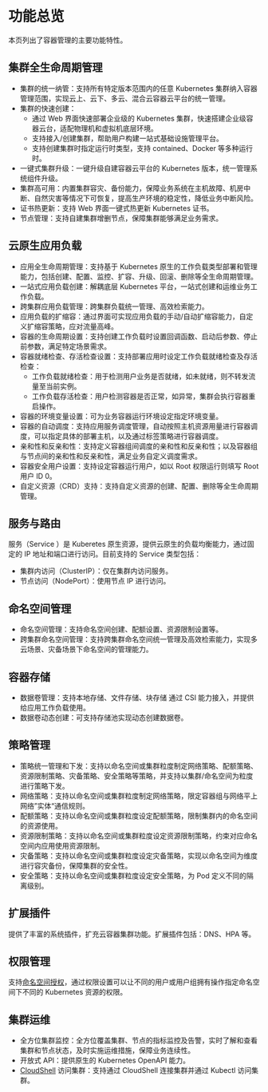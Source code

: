 # 功能总览

本页列出了容器管理的主要功能特性。

## 集群全生命周期管理

- 集群的统一纳管：支持所有特定版本范围内的任意 Kubernetes 集群纳入容器管理范围，实现云上、云下、多云、混合云容器云平台的统一管理。
- 集群的快速创建：
    - 通过 Web 界面快速部署企业级的 Kubernetes 集群，快速搭建企业级容器云台，适配物理机和虚拟机底层环境。
    - 支持接入/创建集群，帮助用户构建一站式基础设施管理平台。
    - 支持创建集群时指定运行时类型，支持 contained、Docker 等多种运行时。
- 一键式集群升级：一键升级自建容器云平台的 Kubernetes 版本，统一管理系统组件升级。
- 集群高可用：内置集群容灾、备份能力，保障业务系统在主机故障、机房中断、自然灾害等情况下可恢复，提高生产环境的稳定性，降低业务中断风险。
- 证书热更新：支持 Web 界面一键式热更新 Kubernetes 证书。
- 节点管理：支持自建集群增删节点，保障集群能够满足业务需求。

## 云原生应用负载

- 应用全生命周期管理：支持基于 Kubernetes 原生的工作负载类型部署和管理能力，包括创建、配置、监控、扩容、升级、回滚、删除等全生命周期管理。
- 一站式应用负载创建：解耦底层 Kubernetes 平台，一站式创建和运维业务工作负载。
- 跨集群应用负载管理：跨集群负载统一管理、高效检索能力。
- 应用负载的扩缩容：通过界面可实现应用负载的手动/自动扩缩容能力，自定义扩缩容策略，应对流量高峰。
- 容器的生命周期设置：支持创建工作负载时设置回调函数、启动后参数、停止前参数，满足特定场景需求。
- 容器就绪检查、存活检查设置：支持部署应用时设定工作负载就绪检查及存活检查：
    - 工作负载就绪检查：用于检测用户业务是否就绪，如未就绪，则不转发流量至当前实例。
    - 工作负载存活检查：用户检测容器是否正常，如异常，集群会执行容器重启操作。
- 容器的环境变量设置：可为业务容器运行环境设定指定环境变量。
- 容器的自动调度：支持应用服务调度管理，自动按照主机资源用量进行容器调度，可以指定具体的部署主机，以及通过标签策略进行容器调度。
- 亲和性和反亲和性：支持定义容器组间调度的亲和性和反亲和性；以及容器组与节点间的亲和性和反亲和性，满足业务自定义调度需求。
- 容器安全用户设置：支持设定容器运行用户，如以 Root 权限运行则填写 Root 用户 ID 0。
- 自定义资源（CRD）支持：支持自定义资源的创建、配置、删除等全生命周期管理。

## 服务与路由

服务（Service ）是 Kuberetes 原生资源，提供云原生的负载均衡能力，通过固定的 IP 地址和端口进行访问。目前支持的 Service 类型包括：

- 集群内访问（ClusterIP）：仅在集群内访问服务。
- 节点访问（NodePort）：使用节点 IP 进行访问。

## 命名空间管理

- 命名空间管理：支持命名空间创建、配额设置、资源限制设置等。
- 跨集群命名空间管理：支持跨集群命名空间统一管理及高效检索能力，实现多云场景、灾备场景下命名空间的管理能力。

## 容器存储

- 数据卷管理：支持本地存储、文件存储、块存储 通过 CSI 能力接入，并提供给应用工作负载使用。
- 数据卷动态创建：可支持存储池实现动态创建数据卷。

## 策略管理

- 策略统一管理和下发：支持以命名空间或集群粒度制定网络策略、配额策略、资源限制策略、灾备策略、安全策略等策略，并支持以集群/命名空间为粒度进行策略下发。
- 网络策略：支持以命名空间或集群粒度制定网络策略，限定容器组与网络平上网络”实体“通信规则。
- 配额策略：支持以命名空间或集群粒度设定配额策略，限制集群内的命名空间的资源使用。
- 资源限制策略：支持以命名空间或集群粒度设定资源限制策略，约束对应命名空间内应用使用资源限制。
- 灾备策略：支持以命名空间或集群粒度设定灾备策略，实现以命名空间为维度进行容灾备份，保障集群的安全性。
- 安全策略：支持以命名空间或集群粒度设定安全策略，为 Pod 定义不同的隔离级别。

## 扩展插件

提供了丰富的系统插件，扩充云容器集群功能。扩展插件包括：DNS、HPA 等。

## 权限管理

支持[命名空间授权](../user-guide/permissions/cluster-ns-auth.md)，通过权限设置可以让不同的用户或用户组拥有操作指定命名空间下不同的 Kubernetes 资源的权限。

## 集群运维

- 全方位集群监控：全方位覆盖集群、节点的指标监控及告警，实时了解和查看集群和节点状态，及时实施运维措施，保障业务连续性。
- 开放式 API：提供原生的 Kubernetes OpenAPI 能力。
- [CloudShell](../../community/cloudtty.md) 访问集群：支持通过 CloudShell 连接集群并通过 Kubectl 访问集群。

